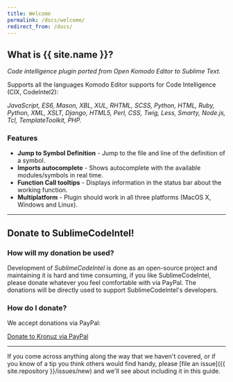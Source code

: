 ```yaml
---
title: Welcome
permalink: /docs/welcome/
redirect_from: /docs/
---
```


## What is {{ site.name }}?

*Code intelligence plugin ported from Open Komodo Editor to Sublime Text.*

Supports all the languages Komodo Editor supports for Code Intelligence (CIX,
CodeIntel2):

*JavaScript, ES6, Mason, XBL, XUL, RHTML, SCSS, Python, HTML, Ruby, Python, XML,
XSLT, Django, HTML5, Perl, CSS, Twig, Less, Smarty, Node.js, Tcl,
TemplateToolkit, PHP.*

### Features

* **Jump to Symbol Definition** - Jump to the file and line of the definition of a symbol.
* **Imports autocomplete** - Shows autocomplete with the available modules/symbols in real time.
* **Function Call tooltips** - Displays information in the status bar about the working function.
* **Multiplatform** - Plugin should work in all three platforms (MacOS X, Windows and Linux).


---
## Donate to SublimeCodeIntel!

### How will my donation be used?

Development of *SublimeCodeIntel* is done as an open-source project and
maintaining it is hard and time consuming, if you like SublimeCodeIntel, please
donate whatever you feel comfortable with via PayPal. The donations will be
directly used to support SublimeCodeIntel's developers.

### How do I donate?

We accept donations via PayPal:

<a class="paypalme" href="https://www.paypal.me/Kronuz/20" target="_blank" rel="nofollow">Donate to Kronuz via PayPal</a>


---

If you come across anything along the way that we haven't covered, or if you
know of a tip you think others would find handy, please [file an
issue]({{ site.repository }}/issues/new) and we'll see about
including it in this guide.
